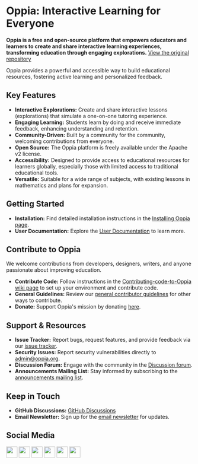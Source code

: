 # Oppia: Interactive Learning for Everyone

**Oppia is a free and open-source platform that empowers educators and learners to create and share interactive learning experiences, transforming education through engaging explorations.**  [View the original repository](https://github.com/oppia/oppia)

Oppia provides a powerful and accessible way to build educational resources, fostering active learning and personalized feedback.

## Key Features

*   **Interactive Explorations:** Create and share interactive lessons (explorations) that simulate a one-on-one tutoring experience.
*   **Engaging Learning:** Students learn by doing and receive immediate feedback, enhancing understanding and retention.
*   **Community-Driven:** Built by a community for the community, welcoming contributions from everyone.
*   **Open Source:**  The Oppia platform is freely available under the Apache v2 license.
*   **Accessibility:** Designed to provide access to educational resources for learners globally, especially those with limited access to traditional educational tools.
*   **Versatile:** Suitable for a wide range of subjects, with existing lessons in mathematics and plans for expansion.

##  Getting Started

*   **Installation:**  Find detailed installation instructions in the [Installing Oppia page](https://github.com/oppia/oppia/wiki/Installing-Oppia).
*   **User Documentation:** Explore the [User Documentation](https://oppia.github.io/) to learn more.

## Contribute to Oppia

We welcome contributions from developers, designers, writers, and anyone passionate about improving education.

*   **Contribute Code:**  Follow instructions in the [Contributing-code-to-Oppia wiki page](https://github.com/oppia/oppia/wiki/Contributing-code-to-Oppia#setting-things-up) to set up your environment and contribute code.
*   **General Guidelines:** Review our [general contributor guidelines](https://github.com/oppia/oppia/wiki) for other ways to contribute.
*   **Donate:** Support Oppia's mission by donating [here](https://www.oppia.org/donate).

## Support & Resources

*   **Issue Tracker:** Report bugs, request features, and provide feedback via our [issue tracker](https://github.com/oppia/oppia/issues/new/choose).
*   **Security Issues:** Report security vulnerabilities directly to admin@oppia.org.
*   **Discussion Forum:** Engage with the community in the [Discussion forum](https://github.com/oppia/oppia/discussions).
*   **Announcements Mailing List:**  Stay informed by subscribing to the [announcements mailing list](http://groups.google.com/group/oppia-announce).

##  Keep in Touch

*   **GitHub Discussions:** [GitHub Discussions](https://github.com/oppia/oppia/discussions)
*   **Email Newsletter:** Sign up for the [email newsletter](https://shorturl.at/CHPY6) for updates.

## Social Media

[<img height="30" src="https://img.shields.io/badge/twitter-1DA1F2.svg?&style=for-the-badge&logo=twitter&logoColor=white" />][twitter] [<img height="30" src="https://img.shields.io/badge/linkedin-0077B5.svg?&style=for-the-badge&logo=linkedin&logoColor=white" />][LinkedIn] [<img height="30" src = "https://img.shields.io/badge/facebook-1877F2.svg?&style=for-the-badge&logo=facebook&logoColor=white">][Facebook] [<img height="30" src = "https://img.shields.io/badge/medium-12100E.svg?&style=for-the-badge&logo=medium&logoColor=white">][medium] [<img height="30" src = "https://img.shields.io/badge/oppia.org%20youtube-FF0000.svg?&style=for-the-badge&logo=youtube&logoColor=white">][oppia-org-youtube] [<img height="30" src = "https://img.shields.io/badge/oppia%20dev%20youtube-FF0000.svg?&style=for-the-badge&logo=youtube&logoColor=white">][dev-youtube]

[twitter]: https://twitter.com/oppiaorg
[linkedIn]: https://www.linkedin.com/company/oppia-org/
[medium]: https://medium.com/@oppia.org
[facebook]: https://www.facebook.com/oppiaorg/
[oppia-org-youtube]: https://www.youtube.com/channel/UC5c1G7BNDCfv1rczcBp9FPw
[dev-youtube]: https://www.youtube.com/channel/UCsrAX-oeqm0-NIQzQrdiUkQ
